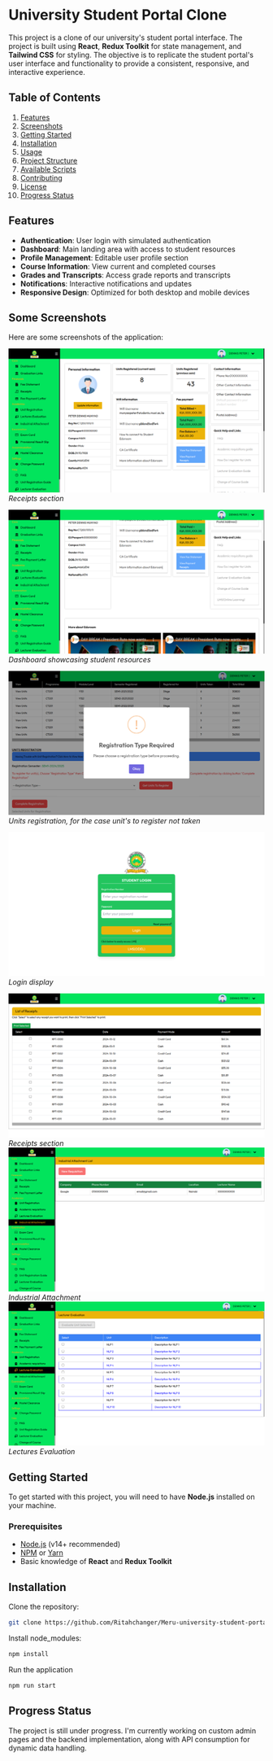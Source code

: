 # University Student Portal Clone

This project is a clone of our university's student portal interface. The project is built using **React**, **Redux Toolkit** for state management, and **Tailwind CSS** for styling. The objective is to replicate the student portal's user interface and functionality to provide a consistent, responsive, and interactive experience.

## Table of Contents

1. [Features](#features)
2. [Screenshots](#screenshots)
3. [Getting Started](#getting-started)
4. [Installation](#installation)
5. [Usage](#usage)
6. [Project Structure](#project-structure)
7. [Available Scripts](#available-scripts)
8. [Contributing](#contributing)
9. [License](#license)
10. [Progress Status](#progress-status)

## Features

- **Authentication**: User login with simulated authentication
- **Dashboard**: Main landing area with access to student resources
- **Profile Management**: Editable user profile section
- **Course Information**: View current and completed courses
- **Grades and Transcripts**: Access grade reports and transcripts
- **Notifications**: Interactive notifications and updates
- **Responsive Design**: Optimized for both desktop and mobile devices

## Some Screenshots

Here are some screenshots of the application:

![Grades and Transcripts](src/screenshots/screen5.png)
*Receipts section*

![Dashboard](src/screenshots/screen1.png)
*Dashboard showcasing student resources*

![Profile Management](src/screenshots/screen2.png)
*Units registration, for the case unit's to register not taken*

![Course Information](src/screenshots/screen3.png)
*Login display*

![Grades and Transcripts](src/screenshots/screen6.png)
*Receipts section*
![Grades and Transcripts](src/screenshots/screen7.png)
*Industrial Attachment*
![Grades and Transcripts](src/screenshots/screen8.png)
*Lectures Evaluation*

## Getting Started

To get started with this project, you will need to have **Node.js** installed on your machine.

### Prerequisites

- [Node.js](https://nodejs.org/) (v14+ recommended)
- [NPM](https://www.npmjs.com/) or [Yarn](https://yarnpkg.com/)
- Basic knowledge of **React** and **Redux Toolkit**

## Installation

Clone the repository:

   ```bash
   git clone https://github.com/Ritahchanger/Meru-university-student-portal-clone.git
```
Install node_modules:

   ```bash
   npm install
```

Run the application

```bash
npm run start

```
## Progress Status

The project is still under progress. I'm currently working on custom admin pages and the backend implementation, along with API consumption for dynamic data handling.

